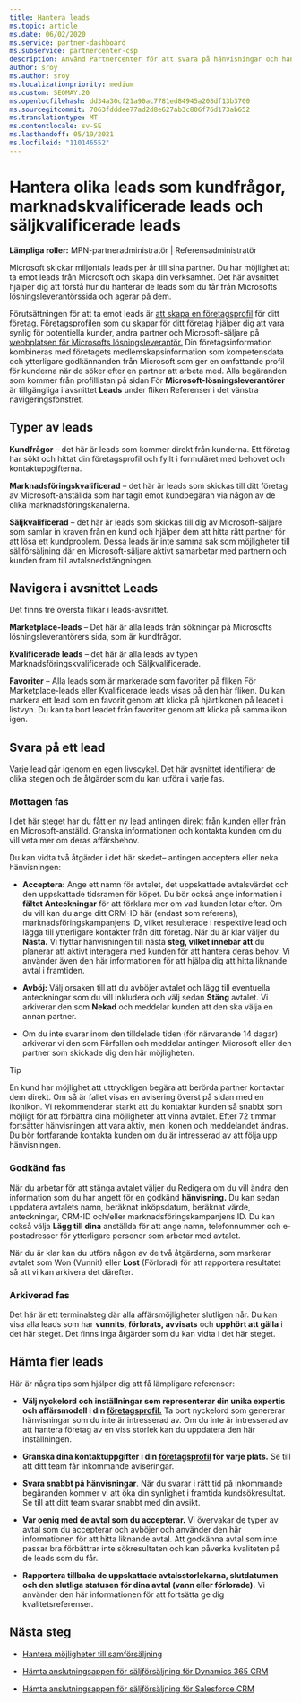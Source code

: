 ```yaml
---
title: Hantera leads
ms.topic: article
ms.date: 06/02/2020
ms.service: partner-dashboard
ms.subservice: partnercenter-csp
description: Använd Partnercenter för att svara på hänvisningar och hantera nya, befintliga och arkiverade leads och referenser. Lär dig även hur du får fler referenser i framtiden.
author: sroy
ms.author: sroy
ms.localizationpriority: medium
ms.custom: SEOMAY.20
ms.openlocfilehash: dd34a30cf21a90ac7781ed84945a208df13b3700
ms.sourcegitcommit: 7063fdddee77ad2d8e627ab3c806f76d173ab652
ms.translationtype: MT
ms.contentlocale: sv-SE
ms.lasthandoff: 05/19/2021
ms.locfileid: "110146552"
---
```

# <a name="manage-different-leads-like-customer-inquiries-marketing-qualified-leads-and-sales-qualified-leads"></a>Hantera olika leads som kundfrågor, marknadskvalificerade leads och säljkvalificerade leads

**Lämpliga roller:** MPN-partneradministratör | Referensadministratör

Microsoft skickar miljontals leads per år till sina partner. Du har möjlighet att ta emot leads från Microsoft och skapa din verksamhet. Det här avsnittet hjälper dig att förstå hur du hanterar de leads som du får från Microsofts lösningsleverantörssida och agerar på dem.

Förutsättningen för att ta emot leads är [att skapa en företagsprofil](create-a-marketing-profile.md) för ditt företag. Företagsprofilen som du skapar för ditt företag hjälper dig att vara synlig för potentiella kunder, andra partner och Microsoft-säljare på [webbplatsen för Microsofts lösningsleverantör.](https://www.microsoft.com/solution-providers/home) Din företagsinformation kombineras med företagets medlemskapsinformation som kompetensdata och ytterligare godkännanden från Microsoft som ger en omfattande profil för kunderna när de söker efter en partner att arbeta med. Alla begäranden som kommer från profillistan på sidan För **Microsoft-lösningsleverantörer** är tillgängliga i avsnittet **Leads** under fliken Referenser i det vänstra navigeringsfönstret.

## <a name="types-of-leads"></a>Typer av leads

**Kundfrågor** – det här är leads som kommer direkt från kunderna. Ett företag har sökt och hittat din företagsprofil och fyllt i formuläret med behovet och kontaktuppgifterna.

**Marknadsföringskvalificerad** – det här är leads som skickas till ditt företag av Microsoft-anställda som har tagit emot kundbegäran via någon av de olika marknadsföringskanalerna.

**Säljkvalificerad** – det här är leads som skickas till dig av Microsoft-säljare som samlar in kraven från en kund och hjälper dem att hitta rätt partner för att lösa ett kundproblem. Dessa leads är inte samma sak som möjligheter till säljförsäljning där en Microsoft-säljare aktivt samarbetar med partnern och kunden fram till avtalsnedstängningen.

## <a name="navigating-the-leads-section"></a>Navigera i avsnittet Leads

Det finns tre översta flikar i leads-avsnittet. 

**Marketplace-leads** – Det här är alla leads från sökningar på Microsofts lösningsleverantörers sida, som är kundfrågor.

**Kvalificerade leads** – det här är alla leads av typen Marknadsföringskvalificerade och Säljkvalificerade.

**Favoriter** – Alla leads som är markerade som favoriter på fliken För Marketplace-leads eller Kvalificerade leads visas på den här fliken. Du kan markera ett lead som en favorit genom att klicka på hjärtikonen på leadet i listvyn. Du kan ta bort leadet från favoriter genom att klicka på samma ikon igen.

## <a name="responding-to-a-lead"></a>Svara på ett lead

Varje lead går igenom en egen livscykel. Det här avsnittet identifierar de olika stegen och de åtgärder som du kan utföra i varje fas.

### <a name="received-stage"></a>Mottagen fas

I det här steget har du fått en ny lead antingen direkt från kunden eller från en Microsoft-anställd. Granska informationen och kontakta kunden om du vill veta mer om deras affärsbehov.

Du kan vidta två åtgärder i det här skedet– antingen acceptera eller neka hänvisningen:

- **Acceptera:** Ange ett namn för avtalet, det uppskattade avtalsvärdet och den uppskattade tidsramen för köpet. Du bör också ange information i **fältet Anteckningar** för att förklara mer om vad kunden letar efter. Om du vill kan du ange ditt CRM-ID här (endast som referens), marknadsföringskampanjens ID, vilket resulterade i respektive lead och lägga till ytterligare kontakter från ditt företag. När du är klar väljer du **Nästa.** Vi flyttar hänvisningen till nästa **steg, vilket innebär att** du planerar att aktivt interagera med kunden för att hantera deras behov. Vi använder även den här informationen för att hjälpa dig att hitta liknande avtal i framtiden. 

- **Avböj:** Välj orsaken till att du avböjer avtalet och lägg till eventuella anteckningar som du vill inkludera och välj sedan **Stäng** avtalet. Vi arkiverar den som **Nekad** och meddelar kunden att den ska välja en annan partner.

- Om du inte svarar inom den tilldelade tiden (för närvarande 14  dagar) arkiverar vi den som Förfallen och meddelar antingen Microsoft eller den partner som skickade dig den här möjligheten.

> [!TIP]
> En kund har möjlighet att uttryckligen begära att berörda partner kontaktar dem direkt. Om så är fallet visas en avisering överst på sidan med en ikonikon. Vi rekommenderar starkt att du kontaktar kunden så snabbt som möjligt för att förbättra dina möjligheter att vinna avtalet. Efter 72 timmar fortsätter hänvisningen att vara aktiv, men ikonen och meddelandet ändras. Du bör fortfarande kontakta kunden om du är intresserad av att följa upp hänvisningen.

### <a name="accepted-stage"></a>Godkänd fas

När du arbetar för att stänga avtalet väljer du Redigera om du vill ändra den information som du har angett för en godkänd **hänvisning.** Du kan sedan uppdatera avtalets namn, beräknat inköpsdatum, beräknat värde, anteckningar, CRM-ID och/eller marknadsföringskampanjens ID.  Du kan också välja **Lägg till dina** anställda för att ange namn, telefonnummer och e-postadresser för ytterligare personer som arbetar med avtalet.

När du är klar kan du utföra någon av de två  åtgärderna, som markerar avtalet som Won (Vunnit) eller **Lost** (Förlorad) för att rapportera resultatet så att vi kan arkivera det därefter.

### <a name="archived-stage"></a>Arkiverad fas

Det här är ett terminalsteg där alla affärsmöjligheter slutligen når. Du kan visa alla leads som har **vunnits, förlorats, avvisats** och **upphört att gälla** i det här steget. Det finns inga åtgärder som du kan vidta i det här steget.

## <a name="getting-more-leads"></a>Hämta fler leads

Här är några tips som hjälper dig att få lämpligare referenser:

- **Välj nyckelord och inställningar som representerar din unika expertis och affärsmodell i din [företagsprofil.](create-a-marketing-profile.md)** Ta bort nyckelord som genererar hänvisningar som du inte är intresserad av. Om du inte är intresserad av att hantera företag av en viss storlek kan du uppdatera den här inställningen.

- **Granska dina kontaktuppgifter i din [företagsprofil](create-a-marketing-profile.md) för varje plats.** Se till att ditt team får inkommande aviseringar.

- **Svara snabbt på hänvisningar**. När du svarar i rätt tid på inkommande begäranden kommer vi att öka din synlighet i framtida kundsökresultat. Se till att ditt team svarar snabbt med din avsikt.

- **Var oenig med de avtal som du accepterar.** Vi övervakar de typer av avtal som du accepterar och avböjer och använder den här informationen för att hitta liknande avtal. Att godkänna avtal som inte passar bra förbättrar inte sökresultaten och kan påverka kvaliteten på de leads som du får.

- **Rapportera tillbaka de uppskattade avtalsstorlekarna, slutdatumen och den slutliga statusen för dina avtal (vann eller förlorade).** Vi använder den här informationen för att fortsätta ge dig kvalitetsreferenser.

## <a name="next-steps"></a>Nästa steg

- [Hantera möjligheter till samförsäljning](manage-co-sell-opportunities.md)

- [Hämta anslutningsappen för säljförsäljning för Dynamics 365 CRM](connector-dynamics.md)

- [Hämta anslutningsappen för säljförsäljning för Salesforce CRM](connector-salesforce.md)
